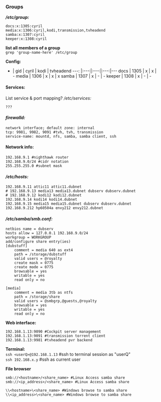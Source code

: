 ### Groups
**_/etc/group:_**  
```
docs:x:1305:cyril
media:x:1306:cyril,kodi,transmission,tvheadend
samba:x:1307:cyril
keeper:x:1308:cyril
```

**list all members of a group**  
`grep 'group-name-here' /etc/group`  

**Config:**
 +	| gid | cyril | kodi | tvheadend
---:	|:---:|:---:|:---:|---
docs | 1305 | x | x | -
media | 1306 | x | x | x
samba | 1307 | x | - | -
keeper	| 1308 | x | - | -

#### Services:
List service & port mapping?
_/etc/services:_
```
???  
```
#### _firewalld:_  
```
network interface; default zone: internal  
tcp: 9981, 9982, 9091 #tvh, tvh, transmission  
service-name: mountd, nfs, samba, samba client, ssh  
```
#### Network info:
```
192.168.9.1 #nighthawk router  
192.168.9.0/24 #cidr notation  
255.255.255.0 #subnet mask  
```
#### _/etc/hosts:_
```
192.168.9.11 attic11 attic11.dubnet  
# 192.168.9.13 media13 media13.dubnet dubserv dubserv.dubnet  
# 192.168.9.12 kodi12 kodi12.dubnet  
192.168.9.14 kodi14 kodi14.dubnet  
192.168.9.15 media15 media15.dubnet dubserv dubserv.dubnet
192.168.9.212 hp60504a envy212 envy212.dubnet  
```
#### _/etc/samba/smb.conf:_  
```
netbios name = dubserv
hosts allow = 127.0.0.1 192.168.9.0/24
workgroup = WORKGROUP
add/configure share entry(ies)
[dubstuff]
    comment = media 640 as ext4
    path = /storage/dubstuff
    valid users = @royalty
    create mask = 0775
    create mode = 0775
    browsable = yes
    writable = yes
    read only = no

[media]
    comment = media 3tb as ntfs
    path = /storage/share
    valid users = @smbgrp,@guests,@royalty
    browsable = yes
    writable = yes
    read only = no
```

**Web interface:**  
```
192.168.1.13:9090 #Cockpit server management
192.168.1.13:9091 #transmission torrent client
192.168.1.13:9981 #tvheadend pvr backend
```

**Terminal:**  
`ssh <userQ>@192.168.1.13` #ssh to terminal session as "userQ"  
`ssh 192.168.x.y` #ssh as current user

**File browser**  
```
smb://<hostname>/<share_name> #Linux Access samba share
smb://<ip_address>/<share_name> #Linux Access samba share

\\<hostname>\<share_name> #Windows browse to samba share
\\<ip_address>\<share_name> #Windows browse to samba share
```
